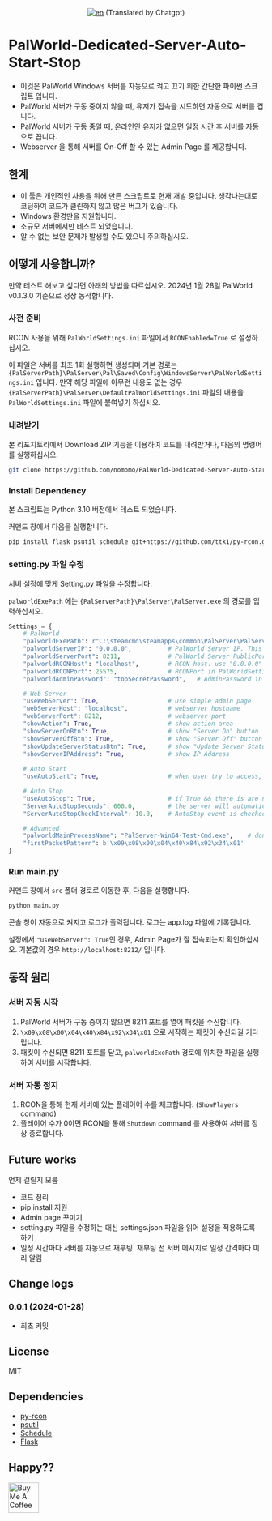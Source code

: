 <div align="center">

[![en](https://img.shields.io/badge/lang-en-red.svg)](https://github.com/nomomo/PalWorld-Dedicated-Server-Auto-Start-Stop/blob/main/README.md) (Translated by Chatgpt)

</div>

# PalWorld-Dedicated-Server-Auto-Start-Stop

- 이것은 PalWorld Windows 서버를 자동으로 켜고 끄기 위한 간단한 파이썬 스크립트 입니다.
- PalWorld 서버가 구동 중이지 않을 때, 유저가 접속을 시도하면 자동으로 서버를 켭니다.
- PalWorld 서버가 구동 중일 때, 온라인인 유저가 없으면 일정 시간 후 서버를 자동으로 끕니다.
- Webserver 을 통해 서버를 On-Off 할 수 있는 Admin Page 를 제공합니다.

## 한계

- 이 툴은 개인적인 사용을 위해 만든 스크립트로 현재 개발 중입니다. 생각나는대로 코딩하여 코드가 클린하지 않고 많은 버그가 있습니다.
- Windows 환경만을 지원합니다.
- 소규모 서버에서만 테스트 되었습니다.
- 알 수 없는 보안 문제가 발생할 수도 있으니 주의하십시오.

## 어떻게 사용합니까?

만약 테스트 해보고 싶다면 아래의 방법을 따르십시오. 2024년 1월 28일 PalWorld v0.1.3.0 기준으로 정상 동작합니다.

### 사전 준비

RCON 사용을 위해 `PalWorldSettings.ini` 파일에서 `RCONEnabled=True` 로 설정하십시오.

이 파일은 서버를 최초 1회 실행하면 생성되며 기본 경로는 `{PalServerPath}\PalServer\Pal\Saved\Config\WindowsServer\PalWorldSettings.ini` 입니다. 만약 해당 파일에 아무런 내용도 없는 경우 `{PalServerPath}\PalServer\DefaultPalWorldSettings.ini` 파일의 내용을 `PalWorldSettings.ini` 파일에 붙여넣기 하십시오.

### 내려받기

본 리포지토리에서 Download ZIP 기능을 이용하여 코드를 내려받거나, 다음의 명령어를 실행하십시오.

```bash
git clone https://github.com/nomomo/PalWorld-Dedicated-Server-Auto-Start-Stop.git
```

### Install Dependency

본 스크립트는 Python 3.10 버전에서 테스트 되었습니다.

커맨드 창에서 다음을 실행합니다.

```bash
pip install flask psutil schedule git+https://github.com/ttk1/py-rcon.git
```

### setting.py 파일 수정

서버 설정에 맞게 Setting.py 파일을 수정합니다.

`palworldExePath` 에는 `{PalServerPath}\PalServer\PalServer.exe` 의 경로를 입력하십시오.

```Python
Settings = {
    # PalWorld
    "palworldExePath": r"C:\steamcmd\steamapps\common\PalServer\PalServer.exe", #PalWorld Server exe file
    "palworldServerIP": "0.0.0.0",          # PalWorld Server IP. This is used for "Auto Start". Use "0.0.0.0" to open to all. use "localhost" for testing or connection through router with port-forwarding.
    "palworldServerPort": 8211,             # PalWorld Server PublicPort in PalWorldSettings.ini. This is used for "Auto Start".
    "palworldRCONHost": "localhost",        # RCON host. use "0.0.0.0" to open to all. use "localhost" for testing or connection through router with port-forwarding.
    "palworldRCONPort": 25575,              # RCONPort in PalWorldSettings.ini. Default is 25575
    "palworldAdminPassword": "topSecretPassword",   # AdminPassword in PalWorldSettings.ini

    # Web Server
    "useWebServer": True,                   # Use simple admin page
    "webServerHost": "localhost",           # webserver hostname
    "webServerPort": 8212,                  # webserver port
    "showAction": True,                     # show action area
    "showServerOnBtn": True,                # show "Server On" button
    "showServerOffBtn": True,               # show "Server Off" button
    "showUpdateServerStatusBtn": True,      # show "Update Server Status" button
    "showServerIPAddress": True,            # show IP Address
    
    # Auto Start
    "useAutoStart": True,                   # when user try to access, start the server automatically

    # Auto Stop
    "useAutoStop": True,                    # if True && there is are no players online, server will automatically stop
    "ServerAutoStopSeconds": 600.0,         # the server will automatically stop after ServerAutoStopSeconds seconds.
    "ServerAutoStopCheckInterval": 10.0,    # AutoStop event is checked every ServerAutoStopCheckInterval seconds.

    # Advanced
    "palworldMainProcessName": "PalServer-Win64-Test-Cmd.exe",    # don't change, if there is no problem
    "firstPacketPattern": b'\x09\x08\x00\x04\x40\x84\x92\x34\x01'
}
```

### Run main.py

커맨드 창에서 `src` 폴더 경로로 이동한 후, 다음을 실행합니다.

```bash
python main.py
```

콘솔 창이 자동으로 켜지고 로그가 출력됩니다. 로그는 app.log 파일에 기록됩니다.

설정에서 `"useWebServer": True`인 경우, Admin Page가 잘 접속되는지 확인하십시오. 기본값의 경우 `http://localhost:8212/` 입니다.

## 동작 원리

### 서버 자동 시작

1. PalWorld 서버가 구동 중이지 않으면 8211 포트를 열어 패킷을 수신합니다.
1. `\x09\x08\x00\x04\x40\x84\x92\x34\x01` 으로 시작하는 패킷이 수신되길 기다립니다.
1. 패킷이 수신되면 8211 포트를 닫고, `palworldExePath` 경로에 위치한 파일을 실행하여 서버를 시작합니다.

### 서버 자동 정지

1. RCON을 통해 현재 서버에 있는 플레이어 수를 체크합니다. (`ShowPlayers` command)
1. 플레이어 수가 0이면 RCON을 통해 `Shutdown` command 를 사용하여 서버를 정상 종료합니다.

## Future works

언제 걸릴지 모름

- 코드 정리
- pip install 지원
- Admin page 꾸미기
- setting.py 파일을 수정하는 대신 settings.json 파일을 읽어 설정을 적용하도록 하기
- 일정 시간마다 서버를 자동으로 재부팅. 재부팅 전 서버 메시지로 일정 간격마다 미리 알림

## Change logs

### 0.0.1 (2024-01-28)

- 최초 커밋

## License

MIT

## Dependencies

- [py-rcon](https://github.com/ttk1/py-rcon)
- [psutil](https://pypi.org/project/psutil/)
- [Schedule](https://pypi.org/project/schedule/)
- [Flask](https://pypi.org/project/Flask/)

## Happy??

<a href="https://www.buymeacoffee.com/nomomo" target="_blank"><img src="https://cdn.buymeacoffee.com/buttons/default-yellow.png" alt="Buy Me A Coffee" height="60"></a>

